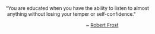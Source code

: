 <html><body><p><font size="2"> "You are educated when you have the ability to listen to  almost<br>  anything without losing your temper or  self-confidence."     </font></p> <p><font size="2">                                                             ~ <a href="http://en.wikiquote.org/wiki/Robert_Frost">Robert  Frost<br></a><br><br> <br></font></p></body></html>